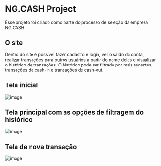 # NG.CASH Project

Esse projeto foi criado como parte do processo de seleção da empresa NG.CASH.

## O site

Dentro do site é possível fazer cadastro e login, ver o saldo da conta, realizar transações para outros usuários a partir do nome deles e visualizar o histórico de transações. O histórico pode ser filtrado por mais recentes, transações de cash-in e transações de cash-out.

## Tela inicial

![image](https://user-images.githubusercontent.com/74026630/202298182-1d48b123-ca22-4d3d-8ab4-7a2c7d41724f.png)

## Tela principal com as opções de filtragem do histórico

![image](https://user-images.githubusercontent.com/74026630/202298297-5eb106f8-ef99-43ee-adc5-e8432b860683.png)

## Tela de nova transação

![image](https://user-images.githubusercontent.com/74026630/202298377-48604091-b330-47af-a41a-50b6070a19ab.png)
